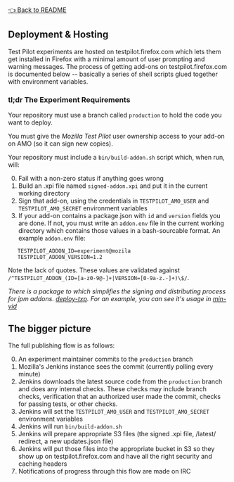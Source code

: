 [👈 Back to README](../../README.md)

## Deployment & Hosting

Test Pilot experiments are hosted on testpilot.firefox.com which lets them get
installed in Firefox with a minimal amount of user prompting and warning
messages.  The process of getting add-ons on testpilot.firefox.com is
documented below -- basically a series of shell scripts glued together with
environment variables.

### tl;dr The Experiment Requirements

Your repository must use a branch called `production` to hold the code you want
to deploy.

You must give the *Mozilla Test Pilot* user ownership access to your add-on on
AMO (so it can sign new copies).

Your repository must include a `bin/build-addon.sh` script which, when run,
will:

0. Fail with a non-zero status if anything goes wrong
0. Build an .xpi file named `signed-addon.xpi` and put it in the
   current working directory
0. Sign that add-on, using the credentials in `TESTPILOT_AMO_USER` and
   `TESTPILOT_AMO_SECRET` environment variables
0. If your add-on contains a package.json with `id` and `version` fields you
   are done.  If not, you must write an `addon.env` file in the current working
   directory which contains those values in a bash-sourcable format.  An
   example `addon.env` file:
```
   TESTPILOT_ADDON_ID=experiment@mozila
   TESTPILOT_ADDON_VERSION=1.2
```
Note the lack of quotes.  These values are validated against `/^TESTPILOT_ADDON_(ID=[a-z0-9@-]+|VERSION=[0-9a-z.-]+)\$/`.

*There is a package to which simplifies the signing and distributing process for jpm addons. [deploy-txp](https://github.com/meandavejustice/deploy-txp). For an example, you can see it's usage in [min-vid](https://github.com/meandavejustice/min-vid/)*

## The bigger picture

The full publishing flow is as follows:

0. An experiment maintainer commits to the `production` branch
0. Mozilla's Jenkins instance sees the commit (currently polling every minute)
0. Jenkins downloads the latest source code from the `production` branch and
   does any internal checks.  These checks may include branch checks,
   verification that an authorized user made the commit, checks for passing
   tests, or other checks.
0. Jenkins will set the `TESTPILOT_AMO_USER` and `TESTPILOT_AMO_SECRET`
   environment variables
0. Jenkins will run `bin/build-addon.sh`
0. Jenkins will prepare appropriate S3 files (the signed .xpi file, /latest/
   redirect, a new updates.json file)
0. Jenkins will put those files into the appropriate bucket in S3 so they show
   up on testpilot.firefox.com and have all the right security and caching
   headers
0. Notifications of progress through this flow are made on IRC
